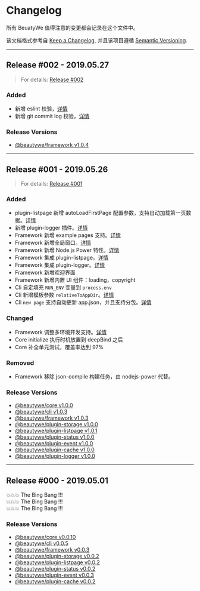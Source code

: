 # Changelog

所有 BeuatyWe 值得注意的变更都会记录在这个文件中。

该文档格式参考自 [Keep a Changelog](https://keepachangelog.com/en/1.0.0/),
并且该项目遵循 [Semantic Versioning](https://semver.org/spec/v2.0.0.html).

-----
## Release #002 - 2019.05.27
> For details:  [Release #002](https://github.com/orgs/beautywe/projects/3)

### Added

* 新增 eslint 校验，[详情](/contents/framework/concept/specification.md#js-代码)
* 新增 git commit log 校验，[详情](/contents/framework/concept/specification.md#git-commit-log)

### Release Versions
- [@beautywe/framework v1.0.4](https://www.npmjs.com/package/@beautywe/framework/v/1.0.4)

-----
## Release #001 - 2019.05.26
> For details:  [Release #001](https://github.com/orgs/beautywe/projects/1)

### Added

* plugin-listpage 新增 autoLoadFirstPage 配置参数，支持自动加载第一页数据。[详情](https://github.com/beautywe/plugin-listpage#%E6%89%8B%E5%8A%A8%E5%8A%A0%E8%BD%BD%E7%AC%AC%E4%B8%80%E9%A1%B5%E6%95%B0%E6%8D%AE)
* 新增 plugin-logger 插件。[详情](https://github.com/beautywe/plugin-logger)
* Framework 新增 example pages 支持。[详情](/contents/framework/concept/example-pages)
* Framework 新增全局窗口。[详情](/contents/framework/concept/global-view)
* Framework 新增 Node.js Power 特性。[详情](/contents/framework/concept/nodejs-power)
* Framework 集成 plugin-listpage。[详情](/remote/plugin-listpage)
* Framework 集成 plugin-logger。[详情](/remote/plugin-logger)
* Framework 新增欢迎界面
* Framework 新增内置 UI 组件：loading，copyright
* Cli 自定填充 `RUN_ENV` 变量到 `process.env`
* Cli 新增模板参数 `relativeToAppDir`。[详情](https://github.com/beautywe/cli#%E6%A8%A1%E6%9D%BF%E5%8F%82%E6%95%B0)
* Cli `new page` 支持自动更新 app.json，并且支持分包。[详情](https://github.com/beautywe/cli#new-page)

### Changed

* Framework 调整多环境开发支持。[详情](/contents/framework/concept/multi-env)
* Core initialize 执行时机放置到 deepBind 之后
* Core 补全单元测试，覆盖率达到 97%

### Removed

* Framework 移除 json-compile 构建任务，由 nodejs-power 代替。

### Release Versions
- [@beautywe/core v1.0.0](https://www.npmjs.com/package/@beautywe/core/v/1.0.0)
- [@beautywe/cli v1.0.3](https://www.npmjs.com/package/@beautywe/cli/v/1.0.3)
- [@beautywe/framework v1.0.3](https://www.npmjs.com/package/@beautywe/framework/v/1.0.3)
- [@beautywe/plugin-storage v1.0.0](https://www.npmjs.com/package/@beautywe/plugin-storage/v/1.0.0)
- [@beautywe/plugin-listpage v1.0.1](https://www.npmjs.com/package/@beautywe/plugin-listpage/v/1.0.1)
- [@beautywe/plugin-status v1.0.0](https://www.npmjs.com/package/@beautywe/plugin-status/v/1.0.0)
- [@beautywe/plugin-event v1.0.0](https://www.npmjs.com/package/@beautywe/plugin-event/v/1.0.0)
- [@beautywe/plugin-cache v1.0.0](https://www.npmjs.com/package/@beautywe/plugin-cache/v/1.0.0)
- [@beautywe/plugin-logger v1.0.0](https://www.npmjs.com/package/@beautywe/plugin-logger/v/1.0.0)


-----
## Release #000 - 2019.05.01

💥💥💥 The Bing Bang !!!     
💥💥💥 The Bing Bang !!!     
💥💥💥 The Bing Bang !!!    

### Release Versions
- [@beautywe/core v0.0.10](https://www.npmjs.com/package/@beautywe/core/v/0.0.10)
- [@beautywe/cli v0.0.5](https://www.npmjs.com/package/@beautywe/cli/v/0.0.5)
- [@beautywe/framework v0.0.3](https://www.npmjs.com/package/@beautywe/framework/v/0.0.3)
- [@beautywe/plugin-storage v0.0.2](https://www.npmjs.com/package/@beautywe/plugin-storage/v/0.0.2)
- [@beautywe/plugin-listpage v0.0.2](https://www.npmjs.com/package/@beautywe/plugin-listpage/v/0.0.2)
- [@beautywe/plugin-status v0.0.2](https://www.npmjs.com/package/@beautywe/plugin-status/v/0.0.2)
- [@beautywe/plugin-event v0.0.3](https://www.npmjs.com/package/@beautywe/plugin-event/v/0.0.3)
- [@beautywe/plugin-cache v0.0.2](https://www.npmjs.com/package/@beautywe/plugin-cache/v/0.0.2)


